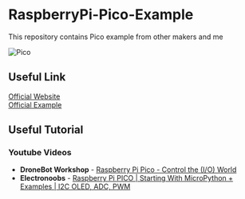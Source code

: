 # RaspberryPi-Pico-Example
This repository contains Pico example from other makers and me

![Pico](https://www.raspberrypi.org/documentation/pico/getting-started/static/15243f1ffd3b8ee646a1708bf4c0e866/Pico-R3-Pinout.svg)

## Useful Link
[Official Website](https://www.raspberrypi.org/documentation/pico/getting-started/)  
[Official Example](https://github.com/raspberrypi/pico-examples)

## Useful Tutorial  
### Youtube Videos
- **DroneBot Workshop** - [Raspberry Pi Pico - Control the (I/O) World](https://youtu.be/Zy64kZEM_bg)  
- **Electronoobs** - [Raspberry Pi PICO | Starting With MicroPython + Examples | I2C OLED, ADC, PWM](https://youtu.be/zlKJ5hvfs6s)  

